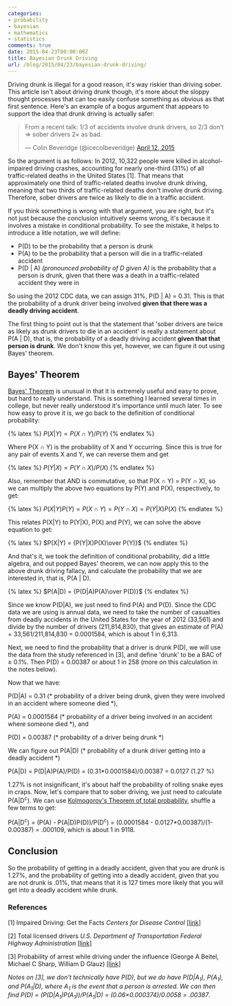 ```yaml
---
categories:
- probability
- bayesian
- mathematics
- statistics
comments: true
date: 2015-04-23T00:00:00Z
title: Bayesian Drunk Driving
url: /blog/2015/04/23/bayesian-drunk-driving/
---
```


Driving drunk is illegal for a good reason, it's way riskier than driving sober. This article isn't about driving drunk 
though, it's more about the sloppy thought processes that can too easily confuse something as obvious as that first 
sentence. Here's an example of a bogus argument that appears to support the idea that drunk driving is actually safer:

<blockquote class="twitter-tweet" lang="en">
<p>From a recent talk: 1/3 of accidents involve drunk drivers, so 2/3 don’t =&gt; sober drivers 2× as bad.</p>
&mdash; Colin Beveridge (@icecolbeveridge)
<a href="https://twitter.com/icecolbeveridge/status/587317304335147008">April 12, 2015</a>
</blockquote>
<script async src="//platform.twitter.com/widgets.js" charset="utf-8"></script>

So the argument is as follows: In 2012, 10,322 people were killed in alcohol-impaired driving crashes,
accounting for nearly one-third (31%) of all traffic-related deaths in the United States [1].
That means that approximately one third of traffic-related deaths involve drunk driving, meaning that 
two thirds of traffic-related deaths don't involve drunk driving. Therefore, sober drivers are twice as
likely to die in a traffic accident.

If you think something is wrong with that argument, you are right, but it's not just because the conclusion 
intuitively seems wrong, it's because it involves a mistake in conditional probability. To see the mistake, 
it helps to introduce a litle notation, we will define:

 - P(D) to be the probability that a person is drunk
 - P(A) to be the probability that a person will die in a traffic-related accident 
 - P(D | A) _(pronounced probability of D given A)_ is the probability that a person is drunk, given that 
   there was a death in a traffic-related accident they were in

So using the 2012 CDC data, we can assign 31%, P(D | A) = 0.31. This is that the probability of a drunk 
driver being involved __given that there was a deadly driving accident__.

The first thing to point out is that the statement that 'sober drivers are twice as likely as drunk drivers 
to die in an accident' is really a statement about P(A | D), that is, the probability of a deadly driving 
accident __given that that person is drunk__. We don't know this yet, however, we can figure it out using 
Bayes' theorem.

## Bayes' Theorem

[Bayes' Theorem](https://en.wikipedia.org/wiki/Bayes%27_theorem) is unusual in that it is extremely useful 
and easy to prove, but hard to really understand.
This is something I learned several times in college, but never really understood it's importance until much 
later. To see how easy to prove it is, we go back to the definition of conditional probability:

{% latex %}
$P(X|Y) = P(X \cap Y)/P(Y)$
{% endlatex %}

Where P(X &cap; Y) is the probability of X and Y occurring. Since this is true for any pair of events X and Y, 
we can reverse them and get

{% latex %}
$P(Y|X) = P(Y \cap X)/P(X)$
{% endlatex %}

Also, remember that AND is commutative, so that P(X &cap; Y) = P(Y &cap; X), so we can multiply the above two 
equations by P(Y) and P(X), respectively, to get:


{% latex %}
$P(X|Y)P(Y) = P(X \cap Y) = P(Y \cap X) = P(Y|X)P(X)$
{% endlatex %}

This relates P(X|Y) to P(Y|X), P(X) and P(Y), we can solve the above equation to get:

{% latex %}
$P(X|Y) = {P(Y|X)P(X)\over P(Y)}$
{% endlatex %}

And that's it, we took the definition of conditional probability, did a little algebra, and out popped Bayes' 
theorem, we can now apply this to the above drunk driving fallacy, and calculate the probability that we are 
interested in, that is, P(A | D).

{% latex %}
$P(A|D) = {P(D|A)P(A)\over P(D)}$
{% endlatex %}

Since we know P(D|A), we just need to find P(A) and P(D). Since the CDC data we are using is annual data,
we need to take the number of casualties from deadly accidents in the United States for the year of 2012 (33,561)
and divide by the number of drivers (211,814,830), that gives an estimate of P(A) = 33,561/211,814,830 = 
0.0001584, which is about 1 in 6,313.

Next, we need to find the probability that a driver is drunk P(D), we will use the data from the study 
referenced in [3], and define 'drunk' to be a BAC of &geq; 0.1%. Then P(D) = 0.00387 or about 1 in 258 (more 
on this calculation in the notes below).

Now that we have:
   
   P(D|A) = 0.31 (* probability of a driver being drunk, given they were involved in an accident where someone died *),

   P(A) = 0.0001584 (* probability of a driver being involved in an accident where someone died *), and

   P(D) = 0.00387 (* probability of a driver being drunk *)

We can figure out P(A|D) (* probability of a drunk driver getting into a deadly accident *)

P(A|D) = P(D|A)P(A)/P(D) = (0.31*0.0001584)/0.00387 = 0.0127 (1.27 %)

1.27% is not insignificant, it's about half the probability of rolling snake eyes in craps.
Now, let's compare that to sober driving, we just need to calculate P(A|D<sup>c</sup>). We can use [Kolmogorov's 
Theorem of total probability](https://en.wikipedia.org/wiki/Law_of_total_probability), shuffle a few terms to 
get:

P(A|D<sup>c</sup>) = (P(A) - P(A|D)P(D))/P(D<sup>c</sup>) = (0.0001584 - 0.0127*0.00387)/(1-0.00387) = .000109, 
which is about 1 in 9118.

## Conclusion

So the probability of getting in a deadly accident, given that you are drunk is 1.27%, and the probability of getting into 
a deadly accident, given that you are not drunk is .01%, that means that it is 127 times more likely that you will get into 
a deadly accident while drunk.


### References

[1] Impaired Driving: Get the Facts *Centers for Disease Control*
<a href="http://www.cdc.gov/Motorvehiclesafety/impaired_driving/impaired-drv_factsheet.html">
[link]
</a>

[2] Total licensed drivers *U.S. Department of Transportation Federal Highway Administration*
<a href="http://www.fhwa.dot.gov/policyinformation/statistics/2012/dl22.cfma">
[link]
</a>

[3] Probability of arrest while driving under the influence (George A Beitel, Michael C Sharp, William D Glauz)
<a href="http://www.ncbi.nlm.nih.gov/pmc/articles/PMC1730617/pdf/v006p00158.pdf">
[link]
</a>

*Notes on [3], we don't technically have P(D), but we do have P(D|A<sub>1</sub>), P(A<sub>1</sub>), 
and P(A<sub>1</sub>|D), where A<sub>1</sub> is the event that a person is arrested. We can then find
P(D) = (P(D|A<sub>1</sub>)P(A<sub>1</sub>))/P(A<sub>1</sub>|D) = (0.06&times;0.000374)/0.0058 = 
.00387*.
